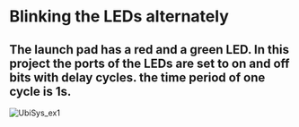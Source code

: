 # Blinking the LEDs alternately 
## The launch pad has a red and a green LED. In this project the ports of the LEDs are set to on and off bits with delay cycles. the time period of one cycle is 1s.

![UbiSys_ex1](https://user-images.githubusercontent.com/48198017/116542759-51525d80-a8ed-11eb-8755-af889307c6b4.gif)
